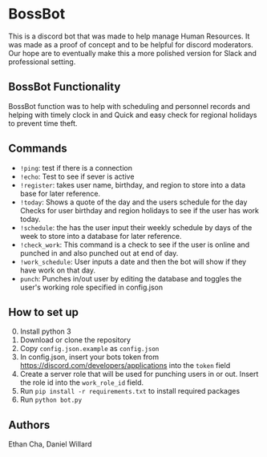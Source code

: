 # BossBot
This is a discord bot that was made to help manage Human Resources. It was made as a proof of concept and to be helpful for discord moderators. Our hope are to eventually make this a more polished version for Slack and professional setting.

## BossBot Functionality

BossBot function was to help with scheduling and personnel records and helping with timely clock in and Quick and easy check for regional holidays to prevent time theft.

## Commands

* `!ping`: test if there is a connection
* `!echo`: Test to see if sever is active
* `!register`: takes user name, birthday, and region to store into a data base for later reference.
* `!today`: Shows a quote of the day and the users schedule for the day Checks for  user birthday and region holidays to see if the user has work today.
* `!schedule`: the has the user input their weekly schedule by days of the week to store into a database for later reference.
* `!check_work`: This command is a check to see if the user is online and punched in and also punched out at end of day.
* `!work_schedule`: User inputs a date and then the bot will show if they have work on that day.
* `punch`: Punches in/out user by editing the database and toggles the user's working role specified in config.json
 
## How to set up
0. Install python 3
1. Download or clone the repository
2. Copy `config.json.example` as `config.json`
3. In config.json, insert your bots token from https://discord.com/developers/applications into the `token` field
4. Create a server role that will be used for punching users in or out. Insert the role id into the `work_role_id` field.
5. Run `pip install -r requirements.txt` to install required packages
6. Run `python bot.py`


## Authors
Ethan Cha, Daniel Willard